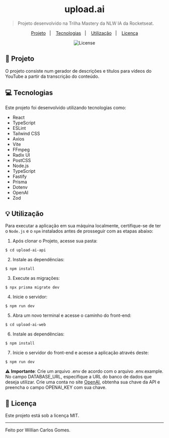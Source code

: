 
<h1 align="center" style="text-align: center;">
  upload.ai
</h1>

> Projeto desenvolvido na Trilha Mastery da NLW IA da Rocketseat.

<p align="center">
  <a href="#project">Projeto</a>&nbsp;&nbsp;&nbsp;|&nbsp;&nbsp;&nbsp;
  <a href="#technologies">Tecnologias</a>&nbsp;&nbsp;&nbsp;|&nbsp;&nbsp;&nbsp;
  <a href="#usage">Utilização</a>&nbsp;&nbsp;&nbsp;|&nbsp;&nbsp;&nbsp;
  <a href="#license">Licença</a>
</p>

<p align="center">
  <img alt="License" src="https://img.shields.io/static/v1?label=license&message=MIT&color=49AA26&labelColor=000000">
</p>

<h2 id="project">📁 Projeto</h2>

O projeto consiste num gerador de descrições e títulos para vídeos do YouTube a partir da transcrição do conteúdo.



<h2 id="technologies">💻 Tecnologias</h2>

Este projeto foi desenvolvido utilizando tecnologias como:
- React
- TypeScript
- ESLint
- Tailwind CSS
- Axios
- Vite
- FFmpeg
- Radix UI
- PostCSS
- Node.js
- TypeScript
- Fastify
- Prisma
- Dotenv
- OpenAI
- Zod

<h2 id="usage">💡 Utilização</h2>

Para executar a aplicação em sua máquina localmente, certifique-se de ter o `Node.js` e o `npm` instalados antes de prosseguir com as etapas abaixo:

1. Após clonar o Projeto, acesse sua pasta:

```
$ cd upload-ai-api
```

2. Instale as dependências:

```
$ npm install
```

3. Execute as migrações:

```
$ npx prisma migrate dev
```

4. Inicie o servidor:

```
$ npm run dev
```
5. Abra um novo terminal e acesse o caminho do front-end:

```
$ cd upload-ai-web
```

6. Instale as dependências:

```
$ npm install
```

7. Inicie o servidor do front-end e acesse a aplicação através deste:

```
$ npm run dev
```

⚠️ **Importante**: Crie um arquivo .env de acordo com o arquivo .env.example. No campo DATABASE_URL, especifique a URL do banco de dados que deseja utilizar. Crie uma conta no site [OpenAI](https://openai.com/), obtenha sua chave da API e preencha o campo OPENAI_KEY com sua chave.

<h2 id="license">📝 Licença</h2>

Este projeto está sob a licença MIT.

---

Feito por Willian Carlos Gomes.
